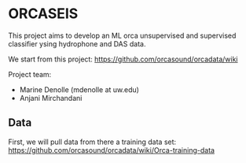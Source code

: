 # ORCASEIS


This project aims to develop an ML orca unsupervised and supervised classifier ysing hydrophone and DAS data.

We start from this project: https://github.com/orcasound/orcadata/wiki


Project team:
- Marine Denolle (mdenolle at uw.edu)
- Anjani Mirchandani 


## Data

First, we will pull data from there a training data set: https://github.com/orcasound/orcadata/wiki/Orca-training-data
